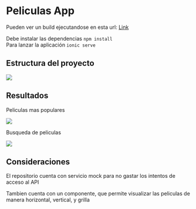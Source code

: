 <h1>Peliculas App</h1>

<p>Pueden ver un build ejecutandose en esta url: <a href="https://master.d3as7vi3jejvu3.amplifyapp.com">Link</a></p>

Debe instalar las dependencias <code>npm install</code>
</br>
Para lanzar la aplicación <code>ionic serve</code>


<h2>Estructura del proyecto</h2>
<img src="https://peliculas-app-prueba.s3.amazonaws.com/estructura-captura.PNG" />

<h2>Resultados</h2>

<p>Peliculas mas populares</p>
<img src="https://peliculas-app-prueba.s3.amazonaws.com/populares-captura.PNG" />

<p>Busqueda de peliculas</p>
<img src="https://peliculas-app-prueba.s3.amazonaws.com/filtro-captura.PNG" />


<h2>Consideraciones</h2>

<p>El repositorio cuenta con servicio mock para no gastar los intentos de acceso al API</p>

<p>Tambien cuenta con un componente, que permite visualizar las peliculas de manera horizontal, vertical, y grilla</p>
